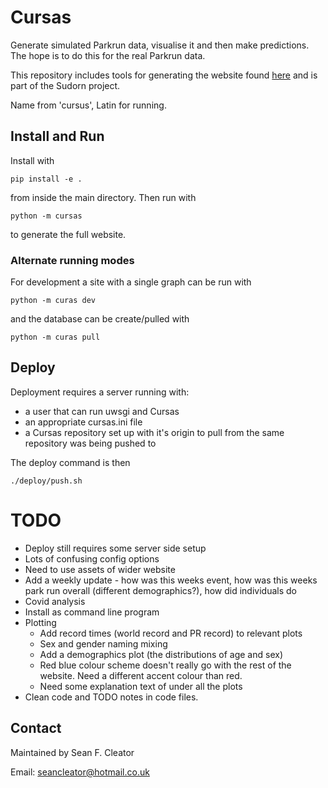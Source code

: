 # Cursas 

Generate simulated Parkrun data, visualise it and then make predictions. 
The hope is to do this for the real Parkrun data.

This repository includes tools for generating the website found [here](https://www.sfcleator.com/cursas) and is part of the Sudorn project.

Name from 'cursus', Latin for running. 

## Install and Run

Install with 
```
pip install -e . 
```
from inside the main directory.
Then run with
```
python -m cursas
```
to generate the full website.

### Alternate running modes

For development a site with a single graph can be run with 
```
python -m curas dev 
```
and the database can be create/pulled with
```
python -m curas pull
```

## Deploy

Deployment requires a server running with:

* a user that can run uwsgi and Cursas
* an appropriate cursas.ini file
* a Cursas repository set up with it's origin to pull from the same repository was being pushed to

The deploy command is then
```
./deploy/push.sh
```

# TODO

* Deploy still requires some server side setup
* Lots of confusing config options
* Need to use assets of wider website
* Add a weekly update - how was this weeks event, how was this weeks park run overall (different demographics?), how did individuals do
* Covid analysis
* Install as command line program
* Plotting
    * Add record times (world record and PR record) to relevant plots
    * Sex and gender naming mixing
    * Add a demographics plot (the distributions of age and sex)
    * Red blue colour scheme doesn't really go with the rest of the website. Need a different accent colour than red.
    * Need some explanation text of under all the plots
* Clean code and TODO notes in code files.


## Contact
Maintained by Sean F. Cleator

Email: seancleator@hotmail.co.uk 
